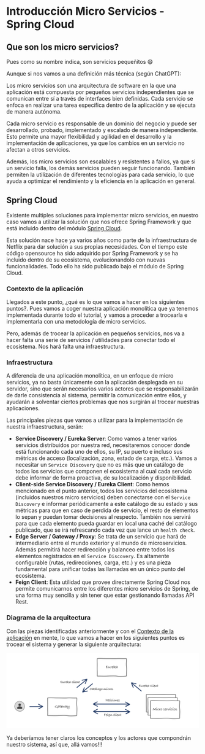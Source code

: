 # Introducción Micro Servicios - Spring Cloud

## Que son los micro servicios?

Pues como su nombre indica, son servicios pequeñitos :smile:

Aunque si nos vamos a una definición más técnica (según ChatGPT):

Los micro servicios son una arquitectura de software en la que una aplicación está compuesta por pequeños servicios independientes que se comunican entre sí a través de interfaces bien definidas. Cada servicio se enfoca en realizar una tarea específica dentro de la aplicación y se ejecuta de manera autónoma.

Cada micro servicio es responsable de un dominio del negocio y puede ser desarrollado, probado, implementado y escalado de manera independiente. Esto permite una mayor flexibilidad y agilidad en el desarrollo y la implementación de aplicaciones, ya que los cambios en un servicio no afectan a otros servicios.

Además, los micro servicios son escalables y resistentes a fallos, ya que si un servicio falla, los demás servicios pueden seguir funcionando. También permiten la utilización de diferentes tecnologías para cada servicio, lo que ayuda a optimizar el rendimiento y la eficiencia en la aplicación en general.

## Spring Cloud

Existente multiples soluciones para implementar micro servicios, en nuestro caso vamos a utilizar la solución que nos ofrece Spring Framework y que está incluido dentro del módulo [Spring Cloud](https://spring.io/projects/spring-cloud). 

Esta solución nace hace ya varios años como parte de la infraestructura de Netflix para dar solución a sus propias necesidades. Con el tiempo este código opensource ha sido adquirido por Spring Framework y se ha incluido dentro de su ecosistema, evolucionandolo con nuevas funcionalidades. Todo ello ha sido publicado bajo el módulo de Spring Cloud.


### Contexto de la aplicación

Llegados a este punto, ¿qué es lo que vamos a hacer en los siguientes puntos?. 
Pues vamos a coger nuestra aplicación monolítica que ya tenemos implementada durante todo el tutorial, y vamos a proceder a trocearla e implementarla con una metodología de micro servicios.

Pero, además de trocear la aplicación en pequeños servicios, nos va a hacer falta una serie de servicios / utilidades para conectar todo el ecosistema. Nos hará falta una infraestructura.

### Infraestructura

A diferencia de una aplicación monolítica, en un enfoque de micro servicios, ya no basta únicamente con la aplicación desplegada en su servidor, sino que serán necesarios varios actores que se responsabilizarán de darle consistencia al sistema, permitir la comunicación entre ellos, y ayudarán a solventar ciertos problemas que nos surgirán al trocear nuestras aplicaciones.

Las principales piezas que vamos a utilizar para la implementación de nuestra infraestructura, serán:

* **Service Discovery / Eureka Server**: Como vamos a tener varios servicios distribuidos por nuestra red, necesitaremos conocer donde está funcionando cada uno de ellos, su IP, su puerto e incluso sus métricas de acceso (localización, zona, estado de carga, etc.). Vamos a necesitar un `Service Discovery` que no es más que un catálogo de todos los servicios que componen el ecosistema al cual cada servicio debe informar de forma proactiva, de su localización y disponibilidad.
* **Client-side Service Discovery / Eureka Client**: Como hemos mencionado en el punto anterior, todos los servicios del ecosistema (incluidos nuestros micro servicios) deben conectarse con el `Service Discovery` e informar periódicamente a este catálogo de su estado y sus métricas para que en caso de perdida de servicio, el resto de elementos lo sepan y puedan tomar decisiones al respecto. También nos servirá para que cada elemento pueda guardar en local una caché del catálogo publicado, que se irá refrescando cada vez que lance un `health check`.
* **Edge Server / Gateway / Proxy**: Se trata de un servicio que hará de intermediario entre el mundo exterior y el mundo de microservicios. Además permitirá hacer redirección y balanceo entre todos los elementos registrados en el `Service Discovery`. Es altamente configurable (rutas, redirecciones, carga, etc.) y es una pieza fundamental para unificar todas las llamadas en un único punto del ecosistema.
* **Feign Client**: Esta utilidad que provee directamente Spring Cloud nos permite comunicarnos entre los diferentes micro servicios de Spring, de una forma muy sencilla y sin tener que estar gestionando llamadas API Rest.


### Diagrama de la arquitectura

Con las piezas identificadas anteriormente y con el [Contexto de la aplicación](../../usecases.md) en mente, lo que vamos a hacer en los siguientes puntos es trocear el sistema y generar la siguiente arquitectura:

![Micro servicios](../../assets/images/microservices.png)

Ya deberíamos tener claros los conceptos y los actores que compondrán nuestro sistema, así que, allá vamos!!!